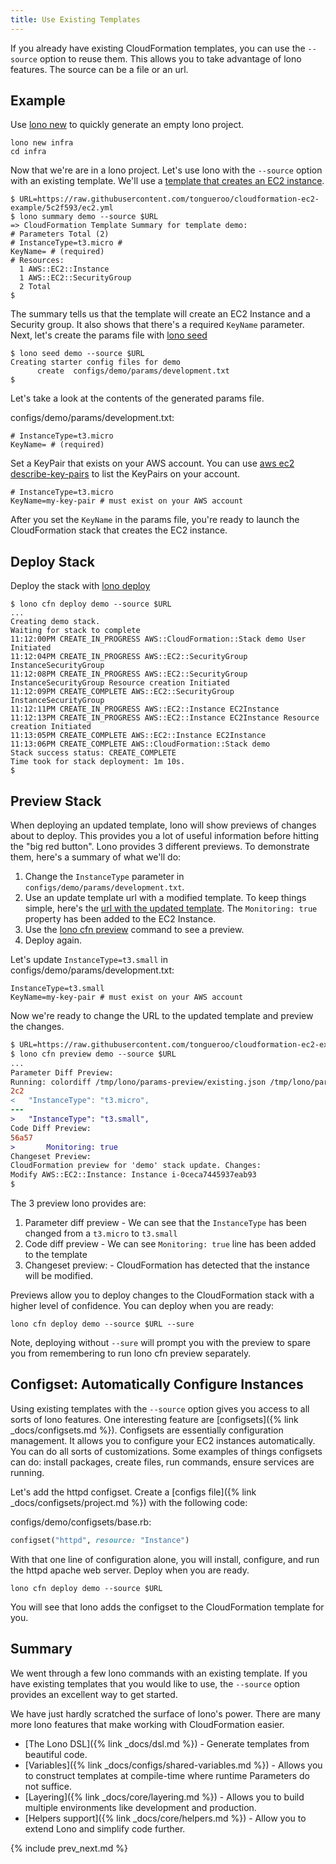 ```yaml
---
title: Use Existing Templates
---
```


If you already have existing CloudFormation templates, you can use the `--source` option to reuse them.  This allows you to take advantage of lono features. The source can be a file or an url.

## Example

Use [lono new](/reference/lono-new/) to quickly generate an empty lono project.

    lono new infra
    cd infra

Now that we're are in a lono project. Let's use lono with the `--source` option with an existing template. We'll use a [template that creates an EC2 instance](https://raw.githubusercontent.com/tongueroo/cloudformation-ec2-example/5c2f593/ec2.yml).

    $ URL=https://raw.githubusercontent.com/tongueroo/cloudformation-ec2-example/5c2f593/ec2.yml
    $ lono summary demo --source $URL
    => CloudFormation Template Summary for template demo:
    # Parameters Total (2)
    # InstanceType=t3.micro #
    KeyName= # (required)
    # Resources:
      1 AWS::EC2::Instance
      1 AWS::EC2::SecurityGroup
      2 Total
    $

The summary tells us that the template will create an EC2 Instance and a Security group. It also shows that there's a required `KeyName` parameter. Next, let's create the params file with [lono seed](/reference/lono-seed/)

    $ lono seed demo --source $URL
    Creating starter config files for demo
          create  configs/demo/params/development.txt
    $

Let's take a look at the contents of the generated params file.

configs/demo/params/development.txt:

    # InstanceType=t3.micro
    KeyName= # (required)

Set a KeyPair that exists on your AWS account. You can use [aws ec2 describe-key-pairs](https://docs.aws.amazon.com/cli/latest/reference/ec2/describe-key-pairs.html) to list the KeyPairs on your account.

    # InstanceType=t3.micro
    KeyName=my-key-pair # must exist on your AWS account

After you set the `KeyName` in the params file, you're ready to launch the CloudFormation stack that creates the EC2 instance.

## Deploy Stack

Deploy the stack with [lono deploy](/reference/lono-cfn-deploy/)

    $ lono cfn deploy demo --source $URL
    ...
    Creating demo stack.
    Waiting for stack to complete
    11:12:00PM CREATE_IN_PROGRESS AWS::CloudFormation::Stack demo User Initiated
    11:12:04PM CREATE_IN_PROGRESS AWS::EC2::SecurityGroup InstanceSecurityGroup
    11:12:08PM CREATE_IN_PROGRESS AWS::EC2::SecurityGroup InstanceSecurityGroup Resource creation Initiated
    11:12:09PM CREATE_COMPLETE AWS::EC2::SecurityGroup InstanceSecurityGroup
    11:12:11PM CREATE_IN_PROGRESS AWS::EC2::Instance EC2Instance
    11:12:13PM CREATE_IN_PROGRESS AWS::EC2::Instance EC2Instance Resource creation Initiated
    11:13:05PM CREATE_COMPLETE AWS::EC2::Instance EC2Instance
    11:13:06PM CREATE_COMPLETE AWS::CloudFormation::Stack demo
    Stack success status: CREATE_COMPLETE
    Time took for stack deployment: 1m 10s.
    $

## Preview Stack

When deploying an updated template, lono will show previews of changes about to deploy. This provides you a lot of useful information before hitting the "big red button".  Lono provides 3 different previews. To demonstrate them, here's a summary of what we'll do:

1. Change the `InstanceType` parameter in `configs/demo/params/development.txt`.
2. Use an update template url with a modified template. To keep things simple, here's the [url with the updated template](https://raw.githubusercontent.com/tongueroo/cloudformation-ec2-example/a505e92/ec2.yml). The `Monitoring: true` property has been added to the EC2 Instance.
3. Use the [lono cfn preview](/reference/lono-cfn-preview/) command to see a preview.
4. Deploy again.

Let's update `InstanceType=t3.small` in configs/demo/params/development.txt:

    InstanceType=t3.small
    KeyName=my-key-pair # must exist on your AWS account

Now we're ready to change the URL to the updated template and preview the changes.

```diff
$ URL=https://raw.githubusercontent.com/tongueroo/cloudformation-ec2-example/a505e92/ec2.yml
$ lono cfn preview demo --source $URL
...
Parameter Diff Preview:
Running: colordiff /tmp/lono/params-preview/existing.json /tmp/lono/params-preview/new.json
2c2
<   "InstanceType": "t3.micro",
---
>   "InstanceType": "t3.small",
Code Diff Preview:
56a57
>       Monitoring: true
Changeset Preview:
CloudFormation preview for 'demo' stack update. Changes:
Modify AWS::EC2::Instance: Instance i-0ceca7445937eab93
$
```

The 3 preview lono provides are:

1. Parameter diff preview - We can see that the `InstanceType` has been changed from a `t3.micro` to `t3.small`
2. Code diff preview - We can see `Monitoring: true` line has been added to the template
3. Changeset preview: - CloudFormation has detected that the instance will be modified.

Previews allow you to deploy changes to the CloudFormation stack with a higher level of confidence. You can deploy when you are ready:

    lono cfn deploy demo --source $URL --sure

Note, deploying without `--sure` will prompt you with the preview to spare you from remembering to run lono cfn preview separately.

## Configset: Automatically Configure Instances

Using existing templates with the `--source` option gives you access to all sorts of lono features. One interesting feature are [configsets]({% link _docs/configsets.md %}).  Configsets are essentially configuration management. It allows you to configure your EC2 instances automatically.  You can do all sorts of customizations. Some examples of things configsets can do: install packages, create files, run commands, ensure services are running.

Let's add the httpd configset.  Create a [configs file]({% link _docs/configsets/project.md %}) with the following code:

configs/demo/configsets/base.rb:

```ruby
configset("httpd", resource: "Instance")
```

With that one line of configuration alone, you will install, configure, and run the httpd apache web server. Deploy when you are ready.

    lono cfn deploy demo --source $URL

You will see that lono adds the configset to the CloudFormation template for you.

## Summary

We went through a few lono commands with an existing template. If you have existing templates that you would like to use, the `--source` option provides an excellent way to get started.

We have just hardly scratched the surface of lono's power. There are many more lono features that make working with CloudFormation easier.

* [The Lono DSL]({% link _docs/dsl.md %}) - Generate templates from beautiful code.
* [Variables]({% link _docs/configs/shared-variables.md %}) - Allows you to construct templates at compile-time where runtime Parameters do not suffice.
* [Layering]({% link _docs/core/layering.md %}) - Allows you to build multiple environments like development and production.
* [Helpers support]({% link _docs/core/helpers.md %}) - Allow you to extend Lono and simplify code further.

{% include prev_next.md %}
